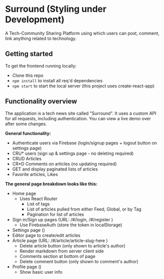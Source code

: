 # Surround (Styling under Development)
A Tech-Community Sharing Platform using which users can post, comment, link anything related to technology.

## Getting started
To get the frontend running locally:

- Clone this repo
- `npm install` to install all req'd dependencies
- `npm start` to start the local server (this project uses create-react-app)



## Functionality overview

The application is a tech news site called "Surround". It uses a custom API for all requests, including authentication. You can view a live demo over after some changes.

**General functionality:**

- Authenticate users via Firebase (login/signup pages + logout button on settings page)
- CRU* users (sign up & settings page - no deleting required)
- CRUD Articles
- CR*D Comments on articles (no updating required)
- GET and display paginated lists of articles
- Favorite articles, Likes

**The general page breakdown looks like this:**

- Home page
    - Uses React Router
        - List of tags
        - List of articles pulled from either Feed, Global, or by Tag
        - Pagination for list of articles
- Sign in/Sign up pages (URL: /#/login, /#/register )
    - Use FirebaseAuth (store the token in localStorage)
- Settings page ()
- Editor page to create/edit articles
- Article page (URL: /#/article/article-slug-here )
    - Delete article button (only shown to article's author)
    - Render markdown from server client side
    - Comments section at bottom of page
    - Delete comment button (only shown to comment's author)
- Profile page ()
    - Show basic user info

